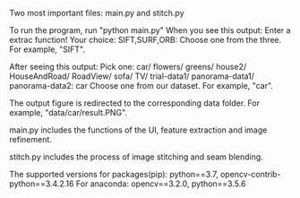 Two most important files: main.py and stitch.py

To run the program, run "python main.py"
When you see this output:
Enter a extrac function! Your choice: SIFT,SURF,ORB:
Choose one from the three. For example, "SIFT".

After seeing this output:
Pick one: car/ flowers/ greens/ house2/ HouseAndRoad/ RoadView/ sofa/ TV/ trial-data1/ panorama-data1/ panorama-data2: car
Choose one from our dataset. For example, "car".

The output figure is redirected to the corresponding data folder. For example, "data/car/result.PNG".

main.py includes the functions of the UI, feature extraction and image refinement.

stitch.py includes the process of image stitching and seam blending.

The supported versions for packages(pip): python==3.7, opencv-contrib-python==3.4.2.16
For anaconda: opencv==3.2.0, python==3.5.6
